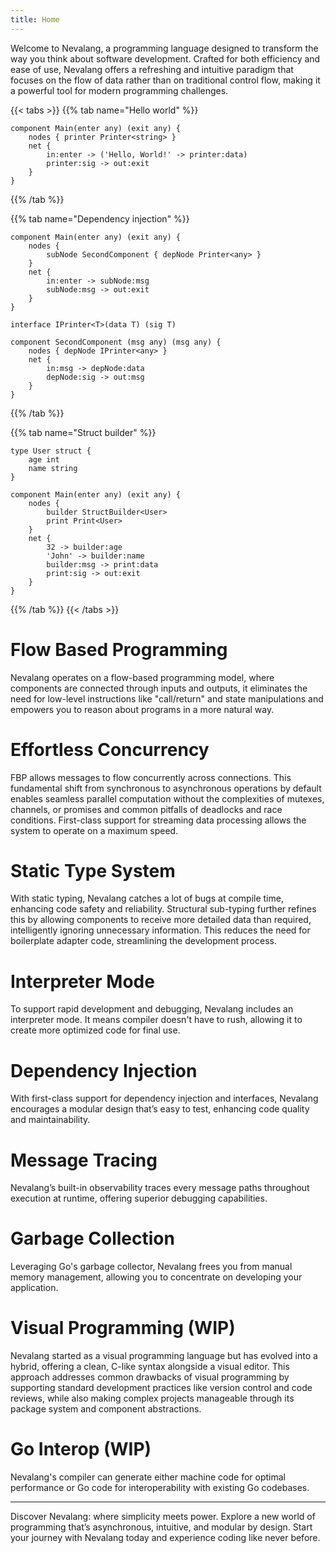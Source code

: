 ```yaml
---
title: Home
---
```


Welcome to Nevalang, a programming language designed to transform the way you think about software development. Crafted for both efficiency and ease of use, Nevalang offers a refreshing and intuitive paradigm that focuses on the flow of data rather than on traditional control flow, making it a powerful tool for modern programming challenges.

{{< tabs >}}
{{% tab name="Hello world" %}}

```neva
component Main(enter any) (exit any) {
	nodes { printer Printer<string> }
	net {
		in:enter -> ('Hello, World!' -> printer:data)
		printer:sig -> out:exit
	}
}
```

{{% /tab %}}

{{% tab name="Dependency injection" %}}

```neva
component Main(enter any) (exit any) {
    nodes {
        subNode SecondComponent { depNode Printer<any> }
    }
    net {
        in:enter -> subNode:msg
        subNode:msg -> out:exit
    }
}

interface IPrinter<T>(data T) (sig T)

component SecondComponent (msg any) (msg any) {
    nodes { depNode IPrinter<any> }
    net {
        in:msg -> depNode:data
        depNode:sig -> out:msg
    }
}
```

{{% /tab %}}

{{% tab name="Struct builder" %}}

```neva
type User struct {
    age int
    name string
}

component Main(enter any) (exit any) {
    nodes {
        builder StructBuilder<User>
        print Print<User>
    }
    net {
        32 -> builder:age
        'John' -> builder:name
        builder:msg -> print:data
        print:sig -> out:exit
    }
}
```

{{% /tab %}}
{{< /tabs >}}

# Flow Based Programming

Nevalang operates on a flow-based programming model, where components are connected through inputs and outputs, it eliminates the need for low-level instructions like "call/return" and state manipulations and empowers you to reason about programs in a more natural way.

# Effortless Concurrency

FBP allows messages to flow concurrently across connections. This fundamental shift from synchronous to asynchronous operations by default enables seamless parallel computation without the complexities of mutexes, channels, or promises and common pitfalls of deadlocks and race conditions. First-class support for streaming data processing allows the system to operate on a maximum speed.

# Static Type System

With static typing, Nevalang catches a lot of bugs at compile time, enhancing code safety and reliability. Structural sub-typing further refines this by allowing components to receive more detailed data than required, intelligently ignoring unnecessary information. This reduces the need for boilerplate adapter code, streamlining the development process.

# Interpreter Mode

To support rapid development and debugging, Nevalang includes an interpreter mode. It means compiler doesn't have to rush, allowing it to create more optimized code for final use.

# Dependency Injection

With first-class support for dependency injection and interfaces, Nevalang encourages a modular design that’s easy to test, enhancing code quality and maintainability.

# Message Tracing

Nevalang’s built-in observability traces every message paths throughout execution at runtime, offering superior debugging capabilities.

# Garbage Collection

Leveraging Go's garbage collector, Nevalang frees you from manual memory management, allowing you to concentrate on developing your application.

# Visual Programming (WIP)

Nevalang started as a visual programming language but has evolved into a hybrid, offering a clean, C-like syntax alongside a visual editor. This approach addresses common drawbacks of visual programming by supporting standard development practices like version control and code reviews, while also making complex projects manageable through its package system and component abstractions.

# Go Interop (WIP)

Nevalang's compiler can generate either machine code for optimal performance or Go code for interoperability with existing Go codebases.

---

Discover Nevalang: where simplicity meets power. Explore a new world of programming that’s asynchronous, intuitive, and modular by design. Start your journey with Nevalang today and experience coding like never before.
